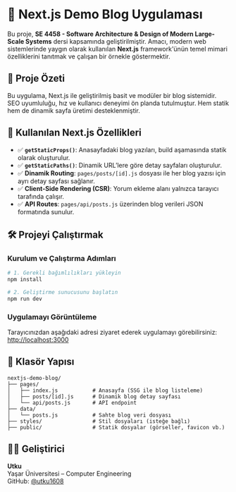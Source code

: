 # 🧱 Next.js Demo Blog Uygulaması

Bu proje, **SE 4458 - Software Architecture & Design of Modern Large-Scale Systems** dersi kapsamında geliştirilmiştir. Amacı, modern web sistemlerinde yaygın olarak kullanılan **Next.js** framework'ünün temel mimari özelliklerini tanıtmak ve çalışan bir örnekle göstermektir.

## 🚀 Proje Özeti

Bu uygulama, Next.js ile geliştirilmiş basit ve modüler bir blog sistemidir. SEO uyumluluğu, hız ve kullanıcı deneyimi ön planda tutulmuştur. Hem statik hem de dinamik sayfa üretimi desteklenmiştir.

## 🔧 Kullanılan Next.js Özellikleri

- ✅ **`getStaticProps()`**: Anasayfadaki blog yazıları, build aşamasında statik olarak oluşturulur.
- ✅ **`getStaticPaths()`**: Dinamik URL’lere göre detay sayfaları oluşturulur.
- ✅ **Dinamik Routing**: `pages/posts/[id].js` dosyası ile her blog yazısı için ayrı detay sayfası sağlanır.
- ✅ **Client-Side Rendering (CSR)**: Yorum ekleme alanı yalnızca tarayıcı tarafında çalışır.
- ✅ **API Routes**: `pages/api/posts.js` üzerinden blog verileri JSON formatında sunulur.

## 🛠️ Projeyi Çalıştırmak

### Kurulum ve Çalıştırma Adımları

```bash
# 1. Gerekli bağımlılıkları yükleyin
npm install

# 2. Geliştirme sunucusunu başlatın
npm run dev
```

### Uygulamayı Görüntüleme

Tarayıcınızdan aşağıdaki adresi ziyaret ederek uygulamayı görebilirsiniz:  
[http://localhost:3000](http://localhost:3000)

## 📁 Klasör Yapısı

```
nextjs-demo-blog/
├── pages/
│   ├── index.js           # Anasayfa (SSG ile blog listeleme)
│   ├── posts/[id].js      # Dinamik blog detay sayfası
│   └── api/posts.js       # API endpoint
├── data/
│   └── posts.js           # Sahte blog veri dosyası
├── styles/                # Stil dosyaları (isteğe bağlı)
├── public/                # Statik dosyalar (görseller, favicon vb.)
```

## 👨‍💻 Geliştirici

**Utku**  
Yaşar Üniversitesi – Computer Engineering  
GitHub: [@utku1608](https://github.com/utku1608)

